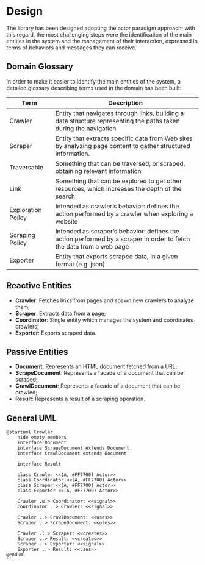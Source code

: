 # Design
The library has been designed adopting the actor paradigm approach; with this regard, the most challenging steps were the identification of the main entities in the system and the management of their interaction, expressed in terms of
behaviors and messages they can receive.

## Domain Glossary

In order to make it easier to identify the main entities of the system, a detailed glossary describing terms used in the
domain has been built:

| Term                 | Description                                                                                                          |
|----------------------|----------------------------------------------------------------------------------------------------------------------|
| Crawler              | Entity that navigates through links, building a data structure representing the paths taken during the navigation    |
| Scraper              | Entity that extracts specific data from Web sites by analyzing page content to gather structured information.        |
| Traversable          | Something that can be traversed, or scraped, obtaining relevant information                                          |
| Link                 | Something that can be explored to get other resources, which increases the depth of the search                       |
| Exploration Policy   | Intended as crawler’s behavior: defines the action performed by a crawler when exploring a website                   |
| Scraping Policy      | Intended as scraper’s behavior: defines the action performed by a scraper in order to fetch the data from a web page |
| Exporter             | Entity that exports scraped data, in a given format (e.g. json)                                                      |

## Reactive Entities

- **Crawler**: Fetches links from pages and spawn new crawlers to analyze them;
- **Scraper**: Extracts data from a page;
- **Coordinator**: Single entity which manages the system and coordinates crawlers;
- **Exporter**: Exports scraped data.

## Passive Entities
- **Document**: Represents an HTML document fetched from a URL;
- **ScrapeDocument**: Represents a facade of a document that can be scraped;
- **CrawlDocument**: Represents a facade of a document that can be crawled;
- **Result**: Represents a result of a scraping operation. 

## General UML
```plantuml
@startuml Crawler
    hide empty members
    interface Document
    interface ScrapeDocument extends Document
    interface CrawlDocument extends Document
    
    interface Result
    
    class Crawler <<(A, #FF7700) Actor>>
    class Coordinator <<(A, #FF7700) Actor>>
    class Scraper <<(A, #FF7700) Actor>>
    class Exporter <<(A, #FF7700) Actor>>
    
    Crawler .u.> Coordinator: <<signal>>
    Coordinator ..> Crawler: <<signal>>
    
    Crawler ..> CrawlDocument: <<uses>>
    Scraper ..> ScrapeDocument: <<uses>>
    
    Crawler .l.> Scraper: <<creates>>
    Scraper ..> Result: <<creates>>
    Scraper ..> Exporter: <<signal>>
    Exporter ..> Result: <<uses>> 
@enduml
``